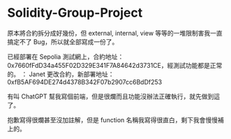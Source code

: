 # Solidity-Group-Project

原本將合約拆分成好幾份，但 external, internal, view 等等的一堆限制害我一直搞定不了 Bug，所以就全部寫成一份了。

已經部署在 Sepolia 測試網上，合約地址：0x7660fFdD34a455F02D329E341F7A84642d3731CE，經測試功能都是正常的。
： Janet 更改合約，新部署地址：0xfB5AF694DE274d4378B342F07b2907cc6BdDf253

有叫 ChatGPT 幫我寫個前端，但是很爛而且功能沒辦法正確執行，就先做到這了。

抱歉寫得很爛甚至沒加註解，但是 function 名稱我寫得很直白，剩下我會慢慢補上的。
